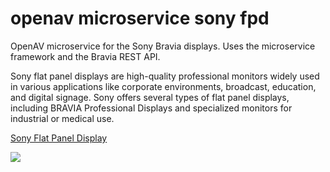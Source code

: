 # openav microservice sony fpd

OpenAV microservice for the Sony Bravia displays.  Uses the microservice framework and the Bravia REST API.

Sony flat panel displays are high-quality professional monitors widely used in various applications like corporate environments, broadcast, education, and digital signage. Sony offers several types of flat panel displays, including BRAVIA Professional Displays and specialized monitors for industrial or medical use.

[Sony Flat Panel Display](https://pro.sony/ue_US/products/pro-displays/fw-55bz40l)

![](https://github.com/Dartmouth-OpenAV/microservice-sony-fpd/blob/main/photo.png)

